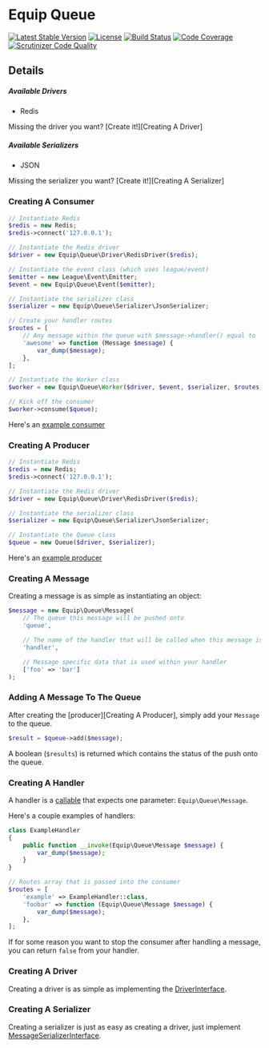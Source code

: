 # Equip Queue

[![Latest Stable Version](https://img.shields.io/packagist/v/equip/queue.svg)](https://packagist.org/packages/equip/queue)
[![License](https://img.shields.io/packagist/l/equip/queue.svg)](https://github.com/equip/queue/blob/master/LICENSE)
[![Build Status](https://travis-ci.org/equip/queue.svg)](https://travis-ci.org/equip/queue)
[![Code Coverage](https://scrutinizer-ci.com/g/equip/queue/badges/coverage.png?b=master)](https://scrutinizer-ci.com/g/equip/queue/?branch=master)
[![Scrutinizer Code Quality](https://scrutinizer-ci.com/g/equip/queue/badges/quality-score.png?b=master)](https://scrutinizer-ci.com/g/equip/queue/?branch=master)

## Details

##### Available Drivers
 - Redis

Missing the driver you want? [Create it!][Creating A Driver]

##### Available Serializers
 - JSON

Missing the serializer you want? [Create it!][Creating A Serializer]

### Creating A Consumer

```PHP
// Instantiate Redis
$redis = new Redis;
$redis->connect('127.0.0.1');

// Instantiate the Redis driver
$driver = new Equip\Queue\Driver\RedisDriver($redis);

// Instantiate the event class (which uses league/event)
$emitter = new League\Event\Emitter;
$event = new Equip\Queue\Event($emitter);

// Instantiate the serializer class
$serializer = new Equip\Queue\Serializer\JsonSerializer;

// Create your handler routes
$routes = [
    // Any message within the queue with $message->handler() equal to 'awesome', will fire off this callable.
    'awesome' => function (Message $message) {
        var_dump($message);
    },
];

// Instantiate the Worker class
$worker = new Equip\Queue\Worker($driver, $event, $serializer, $routes);

// Kick off the consumer
$worker->consume($queue);
```

Here's an [example consumer](https://github.com/equip/queue/blob/master/example/consumer.php)

### Creating A Producer

```PHP
// Instantiate Redis
$redis = new Redis;
$redis->connect('127.0.0.1');

// Instantiate the Redis driver
$driver = new Equip\Queue\Driver\RedisDriver($redis);

// Instantiate the serializer class
$serializer = new Equip\Queue\Serializer\JsonSerializer;

// Instantiate the Queue class
$queue = new Queue($driver, $serializer);
```

Here's an [example producer](https://github.com/equip/queue/blob/master/example/producer.php)

### Creating A Message

Creating a message is as simple as instantiating an object:
```PHP
$message = new Equip\Queue\Message(
    // The queue this message will be pushed onto
    'queue',

    // The name of the handler that will be called when this message is being consumed
    'handler',

    // Message specific data that is used within your handler
    ['foo' => 'bar']
);
```

### Adding A Message To The Queue

After creating the [producer][Creating A Producer], simply add your `Message` to the queue.
```PHP
$result = $queue->add($message);
```

A boolean (`$results`) is returned which contains the status of the push onto the queue.

### Creating A Handler

A handler is a [callable](http://php.net/manual/en/language.types.callable.php) that expects one parameter: `Equip\Queue\Message`.

Here's a couple examples of handlers:
```PHP
class ExampleHandler
{
    public function __invoke(Equip\Queue\Message $message) {
        var_dump($message);
    }
}

// Routes array that is passed into the consumer
$routes = [
    'example' => ExampleHandler::class,
    'foobar' => function (Equip\Queue\Message $message) {
        var_dump($message);
    },
];
```

If for some reason you want to stop the consumer after handling a message, you can return `false` from your handler.

### Creating A Driver

Creating a driver is as simple as implementing the [DriverInterface](https://github.com/equip/queue/blob/master/src/Driver/DriverInterface.php).

### Creating A Serializer

Creating a serializer is just as easy as creating a driver, just implement [MessageSerializerInterface](https://github.com/equip/queue/blob/master/src/Serializer/MessageSerializerInterface.php).
